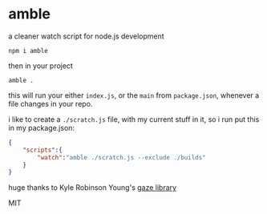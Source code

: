 # amble
a cleaner watch script for node.js development

`npm i amble`

then in your project

`amble .`

this will run your either `index.js`, or the `main` from `package.json`, whenever a file changes in your repo.

i like to create a `./scratch.js` file, with my current stuff in it, so i run put this in my package.json:
```json
{
	"scripts":{
		"watch":"amble ./scratch.js --exclude ./builds"
	}
}
```

huge thanks to Kyle Robinson Young's [gaze library](https://github.com/shama/gaze)

MIT
